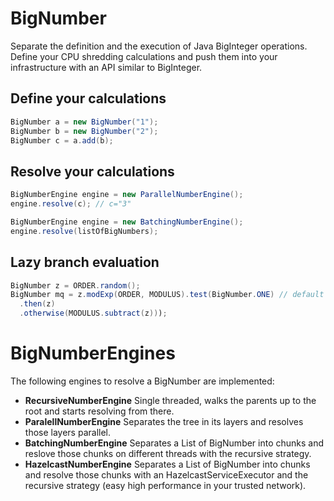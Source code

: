 # BigNumber
Separate the definition and the execution of Java BigInteger operations. Define your CPU shredding calculations and push them into your infrastructure with an API similar to BigInteger.

## Define your calculations

```java
BigNumber a = new BigNumber("1");
BigNumber b = new BigNumber("2");
BigNumber c = a.add(b);
```

## Resolve your calculations
```java
BigNumberEngine engine = new ParallelNumberEngine();
engine.resolve(c); // c="3"
```
```java
BigNumberEngine engine = new BatchingNumberEngine();
engine.resolve(listOfBigNumbers);
```

## Lazy branch evaluation
```java
BigNumber z = ORDER.random();
BigNumber mq = z.modExp(ORDER, MODULUS).test(BigNumber.ONE) // default is an equals test
  .then(z)
  .otherwise(MODULUS.subtract(z)));
```

# BigNumberEngines
The following engines to resolve a BigNumber are implemented:
* **RecursiveNumberEngine**
Single threaded, walks the parents up to the root and starts resolving from there.
* **ParalellNumberEngine**
Separates the tree in its layers and resolves those layers parallel.
* **BatchingNumberEngine**
Separates a List of BigNumber into chunks and reslove those chunks on different threads with the recursive strategy.
* **HazelcastNumberEngine**
Separates a List of BigNumber into chunks and resolve those chunks with an HazelcastServiceExecutor and the recursive strategy (easy high performance in your trusted network).
